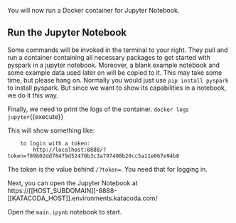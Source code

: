 You will now run a Docker container for Jupyter Notebook.

## Run the Jupyter Notebook 
Some commands will be invoked in the terminal to your right. They pull and run a container containing all necessary packages to get started with pyspark in a jupyter notebook. 
Moreover, a blank example notebook and some example data used later on will be copied to it. This may take some time, but please hang on. 
Normally you would just use `pip install pyspark` to install pyspark. But since we want to show its capabilities in a notebook, we do it this way.

Finally, we need to print the logs of the container.
`docker logs jupyter`{{execute}}

This will show something like:
```
    to login with a token:
        http://localhost:8888/?token=f89b02dd78479d52470b3c3a797408b20cc5a11e067e94b8
```

The token is the value behind `/?token=`. You need that for logging in.

Next, you can open the Jupyter Notebook at 
 https://[[HOST_SUBDOMAIN]]-8888-[[KATACODA_HOST]].environments.katacoda.com/

Open the `main.ipynb` notebook to start. 